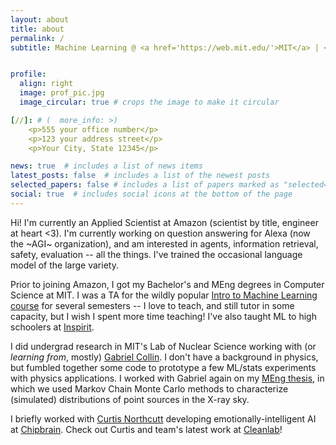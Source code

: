 ```yaml
---
layout: about
title: about
permalink: /
subtitle: Machine Learning @ <a href='https://web.mit.edu/'>MIT</a> | <a href='https://www.amazon.science/author/john-heyer'>Amazon</a> | Boston, Massachusetts


profile:
  align: right
  image: prof_pic.jpg
  image_circular: true # crops the image to make it circular

[//]: # (  more_info: >)
    <p>555 your office number</p>
    <p>123 your address street</p>
    <p>Your City, State 12345</p>

news: true  # includes a list of news items
latest_posts: false  # includes a list of the newest posts
selected_papers: false # includes a list of papers marked as "selected={true}"
social: true  # includes social icons at the bottom of the page
---
```


Hi! I'm currently an Applied Scientist at Amazon (scientist by title, engineer at heart <3). I'm currently working on question answering for Alexa (now the ~AGI~ organization), and am interested in agents, information retrieval, safety, evaluation -- all the things. I've trained the occasional language model of the large variety.

Prior to joining Amazon, I got my Bachelor's and MEng degrees in Computer Science at MIT. I was a TA for the wildly popular [Intro to Machine Learning course](https://openlearninglibrary.mit.edu/courses/course-v1:MITx+6.036+1T2019/course/) for several semesters -- I love to teach, and still tutor in some capacity, but I wish I spent more time teaching! I've also taught ML to high schoolers at [Inspirit](https://www.inspiritai.com/).

I did undergrad research in MIT's Lab of Nuclear Science working with (or _learning from_, mostly) [Gabriel Collin](https://ghc.ac/). I don't have a background in physics, but fumbled together some code to prototype a few ML/stats experiments with physics applications. I worked with Gabriel again on my [MEng thesis](https://dspace.mit.edu/handle/1721.1/127407), in which we used Markov Chain Monte Carlo methods to characterize (simulated) distributions of point sources in the X-ray sky.

I briefly worked with [Curtis Northcutt](https://www.curtisnorthcutt.com/) developing emotionally-intelligent AI at [Chipbrain](https://chipbrain.com/). Check out Curtis and team's latest work at [Cleanlab](https://cleanlab.ai/)!